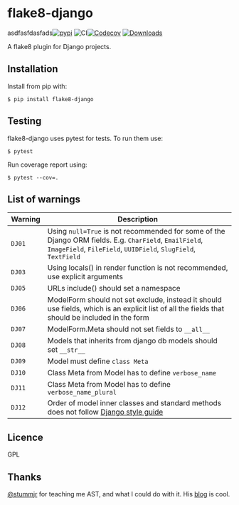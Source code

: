 # flake8-django

asdfasfdasfads[![pypi](https://img.shields.io/pypi/v/flake8-django.svg)](https://pypi.python.org/pypi/flake8-django/)
![CI](https://github.com/rocioar/flake8-django/workflows/CI/badge.svg)[![Codecov](https://codecov.io/gh/rocioar/flake8-django/branch/master/graph/badge.svg)](https://codecov.io/gh/rocioar/flake8-django)
[![Downloads](https://pepy.tech/badge/flake8-django)](https://pepy.tech/project/flake8-django)

A flake8 plugin for Django projects.

## Installation

Install from pip with:

```
$ pip install flake8-django
```

## Testing

flake8-django uses pytest for tests. To run them use:

```
$ pytest
````

Run coverage report using:

```
$ pytest --cov=.
```

## List of warnings

| Warning | Description |
| --- | --- |
| `DJ01` | Using `null=True` is not recommended for some of the Django ORM fields. E.g. `CharField`, `EmailField`, `ImageField`, `FileField`, `UUIDField`, `SlugField`, `TextField` |
| `DJ03` | Using locals() in render function is not recommended, use explicit arguments |
| `DJ05` | URLs include() should set a namespace |
| `DJ06` | ModelForm should not set exclude, instead it should use fields, which is an explicit list of all the fields that should be included in the form |
| `DJ07` | ModelForm.Meta should not set fields to `__all__`|
| `DJ08` | Models that inherits from django db models should set `__str__`|
| `DJ09` | Model must define `class Meta`|
| `DJ10` | Class Meta from Model has to define `verbose_name`|
| `DJ11` | Class Meta from Model has to define `verbose_name_plural`|
| `DJ12` | Order of model inner classes and standard methods does not follow [Django style guide](https://docs.djangoproject.com/en/dev/internals/contributing/writing-code/coding-style/#model-style) |

## Licence

GPL

## Thanks

[@stummjr](https://github.com/stummjr) for teaching me AST, and what I could do with it. His [blog](https://dunderdoc.wordpress.com/) is cool.
